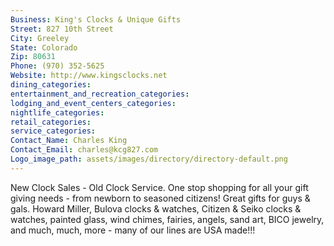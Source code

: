 ```yaml
---
Business: King's Clocks & Unique Gifts
Street: 827 10th Street
City: Greeley
State: Colorado
Zip: 80631
Phone: (970) 352-5625
Website: http://www.kingsclocks.net
dining_categories: 
entertainment_and_recreation_categories: 
lodging_and_event_centers_categories: 
nightlife_categories: 
retail_categories: 
service_categories: 
Contact_Name: Charles King
Contact_Email: charles@kcg827.com
Logo_image_path: assets/images/directory/directory-default.png
---
```

New Clock Sales - Old Clock Service. One stop shopping for all your gift giving needs - from newborn to seasoned citizens! Great gifts for guys & gals. Howard Miller, Bulova clocks & watches, Citizen & Seiko clocks & watches, painted glass, wind chimes, fairies, angels, sand art, BICO jewelry, and much, much, more - many of our lines are USA made!!!
